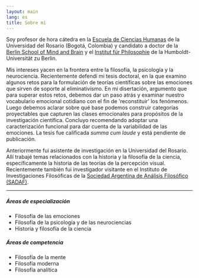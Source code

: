```yaml
---
layout: main
lang: es
title: Sobre mí
---
```


Soy profesor de hora cátedra en la [Escuela de Ciencias Humanas](http://www.urosario.edu.co/Escuela-de-Ciencias-Humanas/inicio/) de la Universidad del Rosario (Bogotá, Colombia) y candidato a doctor de la [Berlin School of Mind and Brain](http://www.mind-and-brain.de/home/) y el [Institut für Philosophie](https://www.philosophie.hu-berlin.de/) de la Humboldt-Universität zu Berlin.

Mis intereses yacen en la frontera entre la filosofía, la psicología y la neurociencia. Recientemente defendí mi tesis doctoral, en la que examino algunos retos para la formulación de teorías científicas sobre las emociones que sirven de soporte al eliminativismo. En mi disertación, argumento que para superar estos retos, debemos dar un paso atrás y examinar nuestro vocabulario emocional cotidiano con el fin de 'reconstituir' los fenómenos. Luego debemos aclarar sobre qué base podemos construir categorías proyectables que capturen las clases emocionales para propósitos de la investigación científica. Concluyo recomendando adoptar una caracterización funcional para dar cuenta de la variabilidad de las emociones. La tesis fue calificada _summa cum laude_ y está pendiente de publicación. 

Anteriormente fui asistente de investigación en la Universidad del Rosario. Allí trabajé temas relacionados con la historia y la filosofía de la ciencia, específicamente la historia de las teorías de la percepción visual. Recientemente también fui investigador visitante en el Instituto de Investigaciones Filosóficas de la [Sociedad Argentina de Análisis Filosófico (SADAF)](http://www.sadaf.org.ar/es/).
<hr>

<div class="row" id="areas">
  <div class="col-lg-6">
    <h5>Áreas de especialización</h5>
    <ul>
    <li>Filosofía de las emociones</li>
    <li>Filosofía de la psicología y de las neurociencias</li>
    <li>Historia y filosofía de la ciencia</li>
    </ul>
  </div>
  <div class="col-lg-6">
  <h5>Áreas de competencia</h5>
  <ul>
  <li>Filosofía de la mente </li>
  <li>Filosofía moderna</li>
  <li>Filosofía analítica</li>
  </ul>
  </div>
</div>

